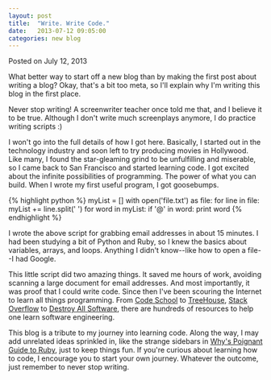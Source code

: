 ```yaml
---
layout: post
title:  "Write. Write Code."
date:   2013-07-12 09:05:00
categories: new blog
---
```

<div class="postmetadata">
  Posted on <span class="updated">July 12, 2013</span>
</div>

What better way to start off a new blog than by making the first post about writing a blog? Okay, that's a bit too meta, so I'll explain why I'm writing this blog in the first place.

Never stop writing! A screenwriter teacher once told me that, and I believe it to be true. Although I don't write much screenplays anymore, I do practice writing scripts :)

I won't go into the full details of how I got here. Basically, I started out in the technology industry and soon left to try producing movies in Hollywood. Like many, I found the star-gleaming grind to be unfulfilling and miserable, so I came back to San Francisco and started learning code. I got excited about the infinite possibilities of programming. The power of what you can build. When I wrote my first useful program, I got goosebumps.

{% highlight python %}
myList = []
with open('file.txt') as file:
  for line in file:
    myList += line.split(' ')
  for word in myList:
    if '@' in word:
      print word
{% endhighlight %}

I wrote the above script for grabbing email addresses in about 15 minutes. I had been studying a bit of Python and Ruby, so I knew the basics about variables, arrays, and loops. Anything I didn't know--like how to open a file--I had Google.

This little script did two amazing things. It saved me hours of work, avoiding scanning a large document for email addresses. And most importantly, it was proof that I could write code. Since then I've been scouring the Internet to learn all things programming. From [Code School][code] to [TreeHouse][tree], [Stack Overflow][stack] to [Destroy All Software][DAS], there are hundreds of resources to help one learn software engineering.

This blog is a tribute to my journey into learning code. Along the way, I may add unrelated ideas sprinkled in, like the strange sidebars in [Why's Poignant Guide to Ruby][why], just to keep things fun. If you're curious about learning how to code, I encourage you to start your own journey. Whatever the outcome, just remember to never stop writing.


[why]:    http://mislav.uniqpath.com/poignant-guide/
[code]:   http://www.codeschool.com/
[tree]:   http://teamtreehouse.com/
[stack]:  http://stackoverflow.com/
[DAS]:    http://www.destroyallsoftware.com/
